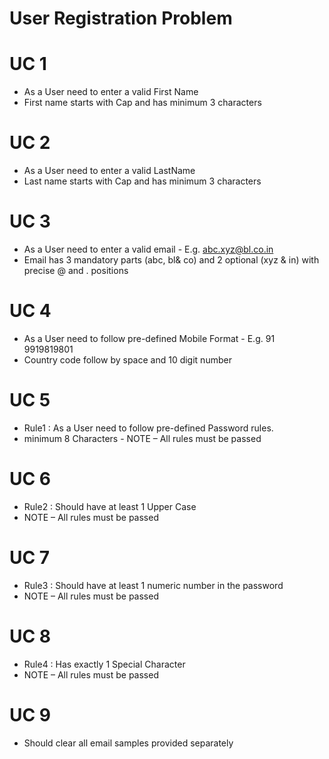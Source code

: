 # User Registration Problem

# UC 1
* As a User need to enter a valid First Name
* First name starts with Cap and has minimum 3 characters

# UC 2
* As a User need to enter a valid LastName 
* Last name starts with Cap and has minimum 3 characters

# UC 3
* As a User need to enter a valid email - E.g. abc.xyz@bl.co.in 
* Email has 3 mandatory parts (abc, bl& co) and 2 optional (xyz & in) with precise @ and . positions

# UC 4
* As a User need to follow pre-defined Mobile Format - E.g. 91 9919819801 
* Country code follow by space and 10 digit number

# UC 5
* Rule1 : As a User need to follow pre-defined Password rules.
* minimum 8 Characters - NOTE – All rules must be passed

# UC 6
* Rule2 : Should have at least 1 Upper Case 
* NOTE – All rules must be passed

# UC 7
* Rule3 : Should have at least 1 numeric number in the password 
* NOTE – All rules must be passed

# UC 8
* Rule4 : Has exactly 1 Special Character 
* NOTE – All rules must be passed

# UC 9
* Should clear all email samples provided separately

